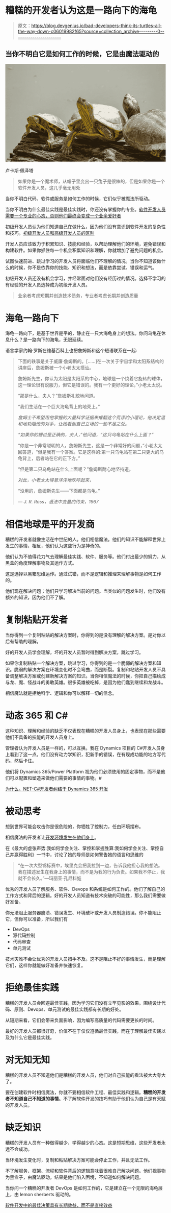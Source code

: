 # 糟糕的开发者认为这是一路向下的海龟

> 原文：<https://blog.devgenius.io/bad-developers-think-its-turtles-all-the-way-down-c06019982f65?source=collection_archive---------0----------------------->

## 当你不明白它是如何工作的时候，它是由魔法驱动的

![](img/bf8bf7cf7d0925026ca42db73f1360b2.png)

卢卡斯·佩泽塔

> 如果你是一个魔术师，从帽子里变出一只兔子是很棒的，但是如果你是一个软件开发人员，这几乎毫无用处

当你不明白代码、软件或服务是如何工作的时候，它们似乎被魔法所驱动。

当你不明白为什么最佳实践是最佳实践时，你还没有掌握你的专业。[软件开发人员需要一个专业的心态，否则他们最终会变成一个业余爱好者](https://medium.com/codex/software-developers-need-a-professionals-mindset-or-they-end-up-an-amateur-276cf1ecd906)

初级开发人员认为他们知道自己在做什么，因为他们没有意识到软件开发的复杂性和技巧。[初级开发人员和高级开发人员的区别](https://itnext.io/the-difference-between-junior-developers-and-senior-developers-c1d5841b7289)

开发人员应该致力于积累知识、技能和经验，以帮助理解他们的环境，避免错误和构建软件。如果你抓住每一个机会积累知识和理解，你就增加了避免问题的机会。

试图快速前进、跳过学习的开发人员将面临他们不理解的情况。当你不知道该做什么的时候，你不是依靠你的技能、知识和想法，而是依靠尝试、错误和运气。

初级开发人员还没有机会学习，并经常面对他们没有经历过的情况。选择不学习的有经验的开发人员选择成为初级开发人员。

> 业余者考虑短期并创造技术债务，专业者考虑长期并创造质量

# 海龟一路向下

海龟一路向下，是基于世界是平的，静止在一只大海龟身上的想法。你问乌龟在休息什么？是一路向下的海龟，无限延续。

语言学家约翰·罗斯在维基百科上也把詹姆斯和这个短语联系在一起:

> 下面的轶事是关于威廉·詹姆斯的。[……]在一次关于宇宙学和太阳系结构的讲座后，詹姆斯被一个小老太太搭讪。
> 
> 詹姆斯先生，你认为太阳是太阳系的中心，地球是一个绕着它旋转的球体，这一理论很有说服力，但它是错误的。我有一个更好的理论，”小老太太说。
> 
> “那是什么，夫人？”詹姆斯礼貌地问道。
> 
> “我们生活在一个巨大海龟背上的地壳上。”
> 
> *詹姆士不希望用他掌握的大量科学证据来推翻这个荒谬的小理论，他决定温和地劝阻他的对手，让她看到自己立场的一些不足之处。*
> 
> *“如果你的理论是正确的，夫人，”他问道，“这只乌龟站在什么上面？”*
> 
> “你是一个非常聪明的人，詹姆斯先生，这是一个非常好的问题，”小老太太回答道，“但是我有一个答案。它是这样的:第一只乌龟站在第二只更大的乌龟背上，后者站在它的正下方。”
> 
> “但是第二只乌龟站在什么上面呢？”詹姆斯耐心地坚持道。
> 
> *对此，小老太太得意洋洋地欢呼起来，*
> 
> “没用的，詹姆斯先生——下面都是乌龟。”
> 
> *— J. R. Ross，*语法中变量的约束*，1967*

# **相信地球是平的开发商**

糟糕的开发者就像生活在中世纪的人。他们相信魔法。他们的知识不能解释世界上发生的事情，相反，他们认为这些行为是神奇的。

他们认为不值得花力气去理解最佳实践、软件、服务等。他们付出最少的努力，从黑盒的角度理解事物及其运作方式。

这是选择以黑箱思维运作。通过试错，而不是逻辑和推理来理解事物是如何工作的。

他们现在解决问题；他们只学习解决当前的问题。当类似的问题发生时，他们没有额外的知识，因为他们不了解。

# **复制粘贴开发者**

当你得到一个复制粘贴的解决方案时，你得到的是没有理解的解决方案。是对你以后有帮助的理解。

好的开发人员学会理解，坏的开发人员暂时得到解决方案，跳过学习。

如果你复制粘贴一个解决方案，跳过学习，你得到的是一个脆弱的解决方案和知识。脆弱的解决方案在环境变化时不会弯曲，而是断裂。复制和粘贴开发人员不具备调整解决方案或创建新解决方案的知识。当你相信魔法的时候，你把自己描绘成与龙、魔、怪战斗的勇敢英雄。很多英雄被吃掉，是因为他们蠢到继续和龙战斗。

相信魔法就是拒绝科学、逻辑和你可以解释一切的信念。

# **动态 365 和 C#**

这种知识、理解和经验的缺乏不仅表现在糟糕的开发人员身上，也表现在那些需要他们不具备的技能的开发人员身上。

管理者认为开发人员是一样的，可以互换。我在 Dynamics 项目的 C#开发人员身上看到了这一点。他们没有动力学知识，犯新手的错误，在有现成功能的地方写代码，然后卡住。

他们将 Dynamics 365/Power Platform 视为他们必须使用的固定事物，而不是他们可以配置和塑造来做他们需要的事情的事物。#

[为什么。NET-C#开发者纠结于 Dynamics 365 开发](https://thehosk.medium.com/why-net-c-developers-struggle-with-dynamics-365-development-bf493b6ffc61)

# **被动思考**

想到世界可能会攻击你是很危险的，你牺牲了控制力，任由环境摆布。

相信魔法的开发者让[开发环境发生在他们身上](https://thehosk.medium.com/take-control-and-own-the-situation-a21cf84a867a)。

在《最大的虚张声势:我如何学会关注、掌控和掌握胜算:我如何学会关注、掌控自己并赢得胜利》一书中，讨论了她的导师是如何警告她的语言和思维的

> “在一次大型锦标赛中，埃里克会把我拉到一边，告诉我他担心我的想法。我在描述发生在我身上的事情，而不是为我的行为负责。如果我不停止，我就不会长久。”—玛丽亚·孔尼科娃

优秀的开发人员了解服务、软件、Devops 和系统是如何工作的。他们了解自己的工作方式和背后的逻辑。好的开发人员知道有技术突破的可能性，那么我们需要做好准备。

你无法阻止服务器崩溃、错误发生、环境破坏或开发人员制造错误。你不能阻止它，但你可以准备，所以我们有

*   DevOps
*   源代码控制
*   代码审查
*   单元测试

技术灾难不会让优秀的开发人员措手不及。这不是阻止不好的事情发生，而是理解它们，这样你就能做好准备并快速恢复。

# **拒绝最佳实践**

糟糕的开发人员会回避最佳实践，因为学习它们没有立竿见影的效果。围绕设计代码、原则、Devops、单元测试的最佳实践都有长期的好处。

从短期来看，它们会带来负面影响，因为编写高质量的代码需要更长的时间。

最好的开发人员都很好奇，价值不在于仅仅遵循最佳实践，而在于理解最佳实践以及为什么它是最佳实践。

# 对无知无知

糟糕的开发人员不知道他们是糟糕的开发人员，他们对自己技能的看法被大大夸大了。

要在创建软件时相信魔法，你就不要相信软件工程、最佳实践和逻辑。**糟糕的开发者不知道自己不知道的事情**。不了解软件开发的技巧有助于他们认为自己是有天赋的开发人员。

# 缺乏知识

糟糕的开发人员有一种做得越少、学得越少的心态。这是短期思维，这些开发者永远不会成功。

当环境发生变化时，复制和粘贴解决方案可能会停止工作，并且无法工作。

不了解服务、框架、流程和软件背后的逻辑意味着很难自己解决问题。他们视事物为黑盒子，由魔法驱动。结果是他们陷入困境，不知道如何解决问题。

当你问一个糟糕的开发者 DevOps 是如何工作的，它是建立在一个无限的海龟层上，由 lemon sherberts 驱动的。

[软件开发中的最佳决策具有长期效益，而不是直接效益](https://itnext.io/the-best-decisions-in-software-development-have-no-immediate-benefits-9072c55a640)